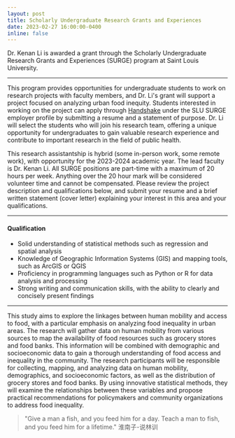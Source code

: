 ```yaml
---
layout: post
title: Scholarly Undergraduate Research Grants and Experiences
date: 2023-02-27 16:00:00-0400
inline: false
---
```


Dr. Kenan Li is awarded a grant through the Scholarly Undergraduate Research Grants and Experiences (SURGE) program at Saint Louis University.

***

 This program provides opportunities for undergraduate students to work on research projects with faculty members, and Dr. Li's grant will support a project focused on analyzing urban food inequity. Students interested in working on the project can apply through <a href="https://slu.joinhandshake.com/jobs/7524409/share_preview">Handshake</a> under the SLU SURGE employer profile by submitting a resume and a statement of purpose. Dr. Li will select the students who will join his research team, offering a unique opportunity for undergraduates to gain valuable research experience and contribute to important research in the field of public health. 

 This research assistantship is hybrid (some in-person work, some remote work), with opportunity for the 2023-2024 academic year. The lead faculty is Dr. Kenan Li. All SURGE positions are part-time with a maximum of 20 hours per week. Anything over the 20 hour mark will be considered volunteer time and cannot be compensated. Please review the project description and qualifications below, and submit your resume and a brief written statement (cover letter) explaining your interest in this area and your qualifications.

 ***

#### Qualification
<ul>
    <li>Solid understanding of statistical methods such as regression and spatial analysis</li>
    <li>Knowledge of Geographic Information Systems (GIS) and mapping tools, such as ArcGIS or QGIS</li>
    <li>Proficiency in programming languages such as Python or R for data analysis and processing </li>
    <li>Strong writing and communication skills, with the ability to clearly and concisely present findings</li>
</ul>

***

This study aims to explore the linkages between human mobility and access to food, with a particular emphasis on analyzing food inequality in urban areas.
The research will gather data on human mobility from various sources to map the availability of food resources such as grocery stores and food banks. This information will be combined with demographic and socioeconomic data to gain a thorough understanding of food access and inequality in the community.
The research participants will be responsible for collecting, mapping, and analyzing data on human mobility, demographics, and socioeconomic factors, as well as the distribution of grocery stores and food banks. By using innovative statistical methods, they will examine the relationships between these variables and propose practical recommendations for policymakers and community organizations to address food inequality.


> "Give a man a fish, and you feed him for a day. Teach a man to fish, and you feed him for a lifetime."
>淮南子-说林训
